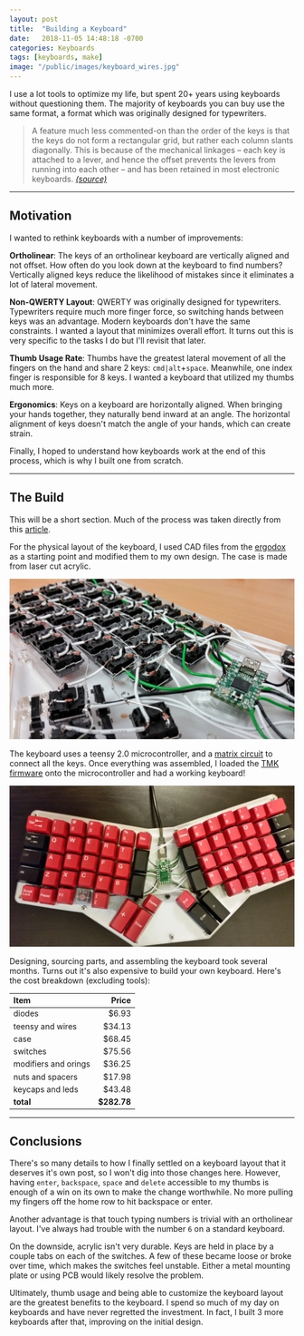 ```yaml
---
layout: post
title:  "Building a Keyboard"
date:   2018-11-05 14:48:18 -0700
categories: Keyboards
tags: [keyboards, make]
image: "/public/images/keyboard_wires.jpg"
---
```


I use a lot tools to optimize my life, but spent 20+ years using keyboards without questioning them. The majority of keyboards you can buy use the same format, a format which was originally designed for typewriters.

> A feature much less commented-on than the order of the keys is that the keys do not form a rectangular grid, but rather each column slants diagonally. This is because of the mechanical linkages – each key is attached to a lever, and hence the offset prevents the levers from running into each other – and has been retained in most electronic keyboards. <cite><a href="https://en.wikipedia.org/wiki/QWERTY#Properties" target="_blank_">(source)</a></cite>

****

## Motivation

I wanted to rethink keyboards with a number of improvements:

**Ortholinear**: The keys of an ortholinear keyboard are vertically aligned and not offset. How often do you look down at the keyboard to find numbers? Vertically aligned keys reduce the likelihood of mistakes since it eliminates a lot of lateral movement.

**Non-QWERTY Layout**: QWERTY was originally designed for typewriters. Typewriters require much more finger force, so switching hands between keys was an advantage. Modern keyboards don't have the same constraints. I wanted a layout that minimizes overall effort. It turns out this is very specific to the tasks I do but I'll revisit that later.

**Thumb Usage Rate**: Thumbs have the greatest lateral movement of all the fingers on the hand and share 2 keys: `cmd|alt`+`space`. Meanwhile, one index finger is responsible for 8 keys. I wanted a keyboard that utilized my thumbs much more.

**Ergonomics**: Keys on a keyboard are horizontally aligned. When bringing your hands together, they naturally bend inward at an angle. The horizontal alignment of keys doesn't match the angle of your hands, which can create strain.


Finally, I hoped to understand how keyboards work at the end of this process, which is why I built one from scratch.

****

## The Build
This will be a short section. Much of the process was taken directly from this <a href="https://gizmodo.com/i-built-a-keyboard-from-scratch-1649325860" target="_blank">article</a>.

For the physical layout of the keyboard, I used CAD files from the <a href="https://www.ergodox.io/" target="_target">ergodox</a> as a starting point and modified them to my own design. The case is made from laser cut acrylic.

![keyboard](/public/images/keyboard_open.jpg "keyboard")

The keyboard uses a teensy 2.0 microcontroller, and a <a href="https://en.wikipedia.org/wiki/Keyboard_matrix_circuit" target="_blank">matrix circuit</a> to connect all the keys. Once everything was assembled, I loaded the <a href="https://github.com/tmk/tmk_keyboard" target="_blank">TMK firmware</a> onto the microcontroller and had a working keyboard!

![keyboard](/public/images/keyboard_finished.jpg "keyboard")

Designing, sourcing parts, and assembling the keyboard took several months. Turns out it's also expensive to build your own keyboard. Here's the cost breakdown (excluding tools):

| Item                  |  Price  |
| :-------------------- | -------:|
| diodes                |   $6.93 |
| teensy and wires      |  $34.13 |
| case                  |  $68.45 |
| switches              |  $75.56 |
| modifiers and orings  |  $36.25 |
| nuts and spacers      |  $17.98 |
| keycaps and leds      |  $43.48 |
| **total**             | **$282.78** |


****

## Conclusions

There's so many details to how I finally settled on a keyboard layout that it deserves it's own post, so I won't dig into those changes here. However, having `enter`, `backspace`, `space` and `delete` accessible to my thumbs is enough of a win on its own to make the change worthwhile. No more pulling my fingers off the home row to hit backspace or enter.

Another advantage is that touch typing numbers is trivial with an ortholinear layout. I've always had trouble with the number `6` on a standard keyboard.

On the downside, acrylic isn't very durable. Keys are held in place by a couple tabs on each of the switches. A few of these became loose or broke over time, which makes the switches feel unstable. Either a metal mounting plate or using PCB would likely resolve the problem.

Ultimately, thumb usage and being able to customize the keyboard layout are the greatest benefits to the keyboard. I spend so much of my day on keyboards and have never regretted the investment. In fact, I built 3 more keyboards after that, improving on the initial design.

